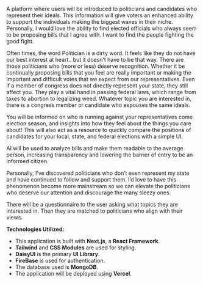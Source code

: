 A platform where users will be introduced to politicians and candidates who represent their ideals. This information will give voters an enhanced ability to support the individuals making the biggest waves in their niche. Personally, I would love the ability to find elected officials who always seem to be proposing bills that I agree with. I want to find the people fighting the good fight.

Often times, the word Politician is a dirty word. It feels like they do not have our best interest at heart.. but it doesn’t have to be that way. There are those politicians who (more or less) deserve recognition. Whether it be continually proposing bills that you feel are really important or making the important and difficult votes that we expect from our representatives. Even if a member of congress does not directly represent your state, they still affect you. They play a vital hand in passing federal laws, which range from taxes to abortion to legalizing weed. Whatever topic you are interested in, there is a congress member or candidate who espouses the same ideals.

You will be informed on who is running against your representatives come election season, and insights into how they feel about the things you care about! This will also act as a resource to quickly compare the positions of candidates for your local, state, and federal elections with a simple UI.

AI will be used to analyze bills and make them readable to the average person, increasing transparency and lowering the barrier of entry to be an informed citizen.

Personally, I’ve discovered politicians who don’t even represent my state and have continued to follow and support them. I’d love to have this phenomenon become more mainstream so we can elevate the politicians who deserve our attention and discourage the many sleezy ones.

There will be a questionnaire to the user asking what topics they are interested in. Then they are matched to politicians who align with their views.


**Technologies Utilized:**
- This application is built with **Next.js**, a **React Framework**.
- **Tailwind** and **CSS Modules** are used for styling.
- **DaisyUI** is the primary **UI Library**.
- **FireBase** is used for authentication.
- The database used is **MongoDB**.
- The application will be deployed using **Vercel**.
